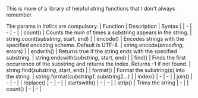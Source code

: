 This is more of a library of helpful string functions that I don't always remember.

The params in _italics_ are compulsory. 
| Function | Description | Syntax |
| - | - | - |
| count() | Counts the num of times a substring appears in the string. | string.count(_substring_, start, end) |
| encode() | Encodes strings with the specified encoding scheme. Default is UTF-8. | string.encode(_encoding_, errors) |
| endwith() | Returns true if the string ends with the specified substring. | string.endswith(_substring_, start, end) |
| find() | Finds the first occurrence of the substring and returns the index. Returns -1 if not found. | string.find(_substring_, start, end) |
| format() | Format the substring(s) into the string. | string.format(_substring1_, substring2...) |
| index() | - | - |
| join() | - | - |
| replace() | - | - |
| startswith() | - | - |
| strip() | Trims the string | - |
| count() | - | - |
